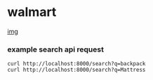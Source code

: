 # walmart
[img](http://i.walmartimages.com/i/p/00/08/93/05/54/0008930554353_Color_Bright-Blue_SW_180X180.jpg)

### example search api request
```
curl http://localhost:8000/search?q=backpack
curl http://localhost:8000/search?q=Mattress
```
